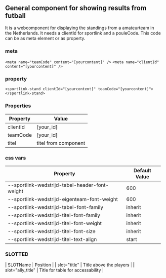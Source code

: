 ## General component for showing results from futball

It is a webcomponent for displaying the standings from a amateurteam in the Netherlands. It needs a clientId for sportlink and a pouleCode. This code can be as meta element or as property.

### meta
`<meta name="teamCode" content="[yourcontent]" />`
`<meta name="clientId" content="[yourcontent]" />`

### property
`<sportlink-stand clientId="[yourcontent]" teamCode="[yourcontent]"></sportlink-stand>`


### Properties

| Property    | Value |
| -------- | ------- |
| clientId  | [your_id] |
| teamCode  | [your_id] |
| titel  | titel from component |


### css vars

| Property    | Default Value |
| -------- | ------- |
| --sportlink-wedstrijd-tabel-header-font-weight | 600 |
| --sportlink-wedstrijd-eigenteam-font-weight | 600 |
| --sportlink-wedstrijd-tabel-font-family | inherit |
| --sportlink-wedstrijd-titel-font-family | inherit |
| --sportlink-wedstrijd-titel-font-weight | inherit |
| --sportlink-wedstrijd-titel-font-size | inherit |
| --sportlink-wedstrijd-titel-text-align | start |


### SLOTTED

| SLOTName | Position |
| slot="title" | Title above the players |
| slot="ally_title" | Title for table for accessability |
